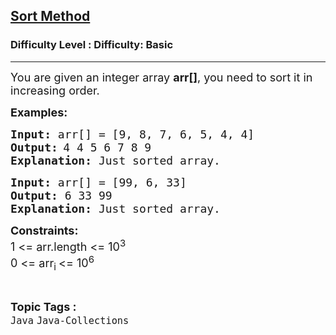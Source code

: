 <h2><a href="https://www.geeksforgeeks.org/problems/sort-method/1?page=2&sortBy=accuracy">Sort Method</a></h2><h3>Difficulty Level : Difficulty: Basic</h3><hr><div class="problems_problem_content__Xm_eO"><p><span style="font-size: 18px;">You are given an integer array <strong>arr[]</strong>, you need to sort it in increasing order.</span></p>
<p><strong><span style="font-size: 18px;">Examples:</span></strong></p>
<pre><strong><span style="font-size: 18px;">Input: </span></strong><span style="font-size: 18px;">arr[] = [</span><span style="font-size: 18px;">9, 8, 7, 6, 5, 4, 4]</span>
<strong><span style="font-size: 18px;">Output:</span> </strong><span style="font-size: 18px;">4 4 5 6 7 8 9</span>
<span style="font-size: 18px;"><strong>Explanation: </strong>Just sorted array.</span>
</pre>
<pre><strong><span style="font-size: 18px;">Input: </span></strong><span style="font-size: 18px;">arr[] = [</span><span style="font-size: 18px;">99, 6, 33]</span>
<span style="font-size: 18px;"><strong>Output: </strong></span><span style="font-size: 18px;">6 33 99</span>
<span style="font-size: 18px;"><strong>Explanation: </strong>Just sorted array.</span></pre>
<p><strong><span style="font-size: 18px;">Constraints:</span></strong><br><span style="font-size: 18px;">1 &lt;= arr.length &lt;= 10<sup>3</sup><br>0 &lt;= arr<sub>i </sub>&lt;= 10<sup>6</sup></span></p></div><br><p><span style=font-size:18px><strong>Topic Tags : </strong><br><code>Java</code>&nbsp;<code>Java-Collections</code>&nbsp;